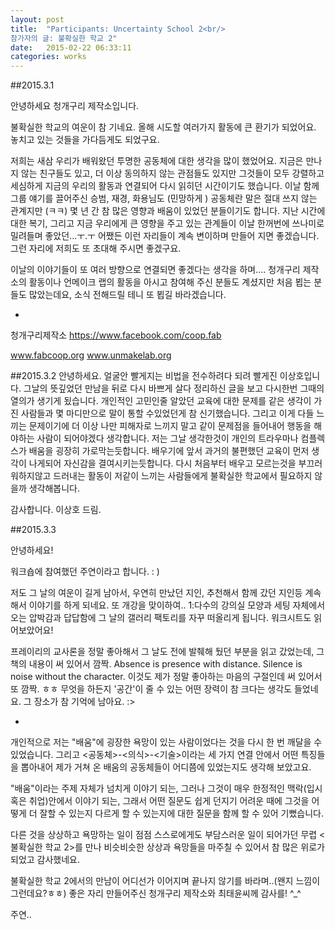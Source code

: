 ```yaml
---
layout: post
title:  "Participants: Uncertainty School 2<br/> 
참가자의 글: 불확실한 학교 2"
date:   2015-02-22 06:33:11
categories: works
---
```

##2015.3.1

안녕하세요 청개구리 제작소입니다.
 
불확실한 학교의 여운이 참 기네요. 올해 시도할 여러가지 활동에 큰 환기가 되었어요. 놓치고 있는 것들을 가다듬게도 되었구요.
 
저희는 새삼 우리가 배워왔던 투명한 공동체에 대한 생각을 많이 했었어요. 지금은 만나지 않는 친구들도 있고, 더 이상 동의하지 않는 관점들도 있지만 그것들이 모두 강렬하고 세심하게 지금의 우리의 활동과 연결되어 다시 읽히던 시간이기도 했습니다. 이날 함께 그룹 얘기를 끌어주신 승범, 재경, 화용님도 (민망하게 ) 공동체란 말은 절대 쓰지 않는 관계지만 (ㅋㅋ)  몇 년 간 참 많은 영향과 배움이 있었던 분들이기도 합니다. 지난 시간에 대한 복기, 그리고 지금 우리에게 큰 영향을 주고 있는 관계들이 이날 한꺼번에 쓰나미로 밀려들며 좋았던...ㅜ.ㅜ
어쨌든 이런 자리들이 계속 변이하며 만들어 지면 좋겠습니다. 그런 자리에 저희도 또 초대해 주시면 좋겠구요.
 
이날의 이야기들이 또 여러 방향으로 연결되면 좋겠다는 생각을 하며....  청개구리 제작소의 활동이나 언메이크 랩의 활동을 아시고 참여해 주신 분들도 계셨지만 처음 뵙는 분들도 많았는데요,  소식 전해드릴 테니 또 뵙길 바라겠습니다.
 
-
청개구리제작소
https://www.facebook.com/coop.fab
 
www.fabcoop.org
www.unmakelab.org

##2015.3.2 
안녕하세요. 얼굴안 빨게지는 비법을 전수하려다 되려 빨게진 이상호입니다. 그날의 뜻깊었던 만남을 뒤로 다시 바쁘게 살다 정리하신 글을 보고 다시한번 그때의 열의가 생기게 됬습니다. 개인적인 고민인줄 알았던 교육에 대한 문제를 같은 생각이 가진 사람들과 몇 마디만으로 말이 통할 수있었던게 참 신기했습니다. 그리고 이게 다들 느끼는 문제이기에 더 이상 나만 피해자로 느끼지 말고 같이 문제점을 들어내어 행동을 해야하는 사람이 되어야겠다 생각합니다. 저는 그날 생각한것이 개인의 트라우마나 컴플렉스가 배움을 굉장히 가로막는듯합니다. 배우기에 앞서 과거의 불편했던 교육이 먼저 생각이 나게되어 자신감을 결여시키는듯합니다. 다시 처음부터 배우고 모르는것을 부끄러워하지않고 드러내는 활동이 저같이 느끼는 사람들에게 불확실한 학교에서 필요하지 않을까 생각해봅니다. 

감사합니다. 
이상호 드림.

##2015.3.3

안녕하세요!

워크숍에 참여했던 주연이라고 합니다. : )

저도 그 날의 여운이 길게 남아서, 우연히 만났던 지인, 추천해서 함께 갔던 지인등 계속해서 이야기를 하게 되네요.
또 개강을 맞이하여.. 1:다수의 강의실 모양과 세팅 자체에서 오는 압박감과 답답함에 그 날의 갤러리 팩토리를 자꾸 떠올리게 됩니다. 워크시트도 읽어보았어요!

프레이리의 교사론을 정말 좋아해서 그 날도 전에 발췌해 뒀던 부분을 읽고 갔었는데, 그 책의 내용이 써 있어서 깜짝. Absence is presence with distance. Silence is noise without the character. 이것도 제가 정말 좋아하는 마음의 구절인데 써 있어서 또 깜짝. ㅎㅎ 무엇을 하든지 '공간'이 줄 수 있는 어떤 장력이 참 크다는 생각도 들었네요. 그 장소가 참 기억에 남아요. :>

-

개인적으로 저는 "배움"에 굉장한 욕망이 있는 사람이었다는 것을 다시 한 번 깨달을 수 있었습니다. 그리고 <공동체>-<의식>-<기술>이라는 세 가지 연결 안에서 어떤 특징들을 뽑아내어 제가 거쳐 온 배움의 공동체들이 어디쯤에 있었는지도 생각해 보았고요.

"배움"이라는 주제 자체가 넘치게 이야기 되는, 그러나 그것이 매우 한정적인 맥락(입시 혹은 취업)안에서 이야기 되는, 그래서 어떤 질문도 쉽게 던지기 어려운 때에 그것을 어떻게 더 잘할 수 있는지 다르게 할 수 있는지에 대한 질문을 함께 할 수 있어 기뻤습니다.

다른 것을 상상하고 욕망하는 일이 점점 스스로에게도 부담스러운 일이 되어가던 무렵 <불확실한 학교 2>를 만나 비슷비슷한 상상과 욕망들을 마주칠 수 있어서 참 많은 위로가 되었고 감사했네요.

불확실한 학교 2에서의 만남이 어디선가 이어지며 끝나지 않기를 바라며..(왠지 느낌이 그런데요?ㅎㅎ) 좋은 자리 만들어주신 청개구리 제작소와 최태윤씨께 감사를! ^_^




주연..    